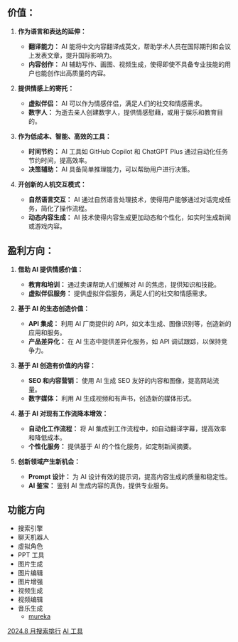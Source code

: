 ## 价值：

1. **作为语言和表达的延伸：**

   - **翻译能力：** AI 能将中文内容翻译成英文，帮助学术人员在国际期刊和会议上发表文章，提升国际影响力。
   - **内容创作：** AI 辅助写作、画图、视频生成，使得即使不具备专业技能的用户也能创作出高质量的内容。

2. **提供情感上的寄托：**

   - **虚拟伴侣：** AI 可以作为情感伴侣，满足人们的社交和情感需求。
   - **数字人：** 为逝去亲人创建数字人，提供情感慰藉，或用于娱乐和教育目的。

3. **作为低成本、智能、高效的工具：**

   - **时间节约：** AI 工具如 GitHub Copilot 和 ChatGPT Plus 通过自动化任务节约时间，提高效率。
   - **决策辅助：** AI 具备简单推理能力，可以帮助用户进行决策。

4. **开创新的人机交互模式：**
   - **自然语言交互：** AI 通过自然语言处理技术，使得用户能够通过对话完成任务，简化了操作流程。
   - **动态内容生成：** AI 技术使得内容生成更加动态和个性化，如实时生成新闻或游戏内容。

## 盈利方向：

1. **借助 AI 提供情感价值：**

   - **教育和培训：** 通过卖课帮助人们缓解对 AI 的焦虑，提供知识和技能。
   - **虚拟伴侣服务：** 提供虚拟伴侣服务，满足人们的社交和情感需求。

2. **基于 AI 的生态创造价值：**

   - **API 集成：** 利用 AI 厂商提供的 API，如文本生成、图像识别等，创造新的应用和服务。
   - **产品差异化：** 在 AI 生态中提供差异化服务，如 API 调试跟踪，以保持竞争力。

3. **基于 AI 创造有价值的内容：**

   - **SEO 和内容营销：** 使用 AI 生成 SEO 友好的内容和图像，提高网站流量。
   - **数字媒体：** 利用 AI 生成视频和有声书，创造新的媒体形式。

4. **基于 AI 对现有工作流降本增效：**

   - **自动化工作流程：** 将 AI 集成到工作流程中，如自动翻译字幕，提高效率和降低成本。
   - **个性化服务：** 提供基于 AI 的个性化服务，如定制新闻摘要。

5. **创新领域产生新机会：**
   - **Prompt 设计：** 为 AI 设计有效的提示词，提高内容生成的质量和稳定性。
   - **AI 鉴宝：** 鉴别 AI 生成内容的真伪，提供专业服务。

## 功能方向

- 搜索引擎
- 聊天机器人
- 虚拟角色
- PPT 工具
- 图片生成
- 图片编辑
- 图片增强
- 视频生成
- 视频编辑
- 音乐生成
  - [mureka](https://www.mureka.ai/create)

[2024.8 月搜索排行](https://mp.weixin.qq.com/s/XgNvqog-IuFQmyPnT7RMmA)
[AI 工具](https://mp.weixin.qq.com/s/2tzUyDklbIe8iMsOYPvMRg)
